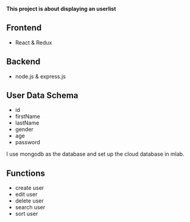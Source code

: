 **This project is about displaying an userlist**

## Frontend 
- React & Redux

## Backend
- node.js & express.js

## User Data Schema
- id
- firstName
- lastName
- gender
- age
- password

I use mongodb as the database and set up the cloud database in mlab.

## Functions
- create user
- edit user
- delete user
- search user
- sort user
